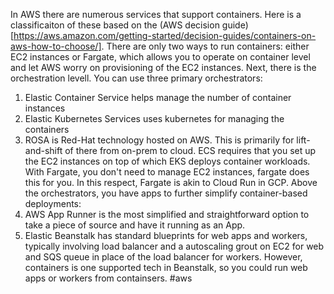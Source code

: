 In AWS there are numerous services that support containers. Here is a classificaiton of these based on the (AWS decision guide)[https://aws.amazon.com/getting-started/decision-guides/containers-on-aws-how-to-choose/].
There are only two ways to run containers: either EC2 instances or Fargate, which allows you to operate on container level and let AWS worry on provisioning of the EC2 instances.
Next, there is the orchestration levell. You can use three primary orchestrators:
1. Elastic Container Service helps manage the number of container instances
2. Elastic Kubernetes Services uses kubernetes for managing the containers
3. ROSA is Red-Hat technology hosted on AWS. This is primarily for lift-and-shift of there from on-prem to cloud.
ECS requires that you set up the EC2 instances on top of which EKS deploys container workloads. With Fargate, you don't need to manage EC2 instances, fargate does this for you. In this respect, Fargate is akin to Cloud Run in GCP.
Above the orchestrators, you have apps to further simplify container-based deployments:
1. AWS App Runner is the most simplified and straightforward option to take a piece of source and have it running as an App.
2. Elastic Beanstalk has standard blueprints for web apps and workers, typically involving load balancer and a autoscaling grout on EC2 for web and SQS queue in place of the load balancer for workers. However, containers is one supported tech in Beanstalk, so you could run web apps or workers from containsers.
#aws